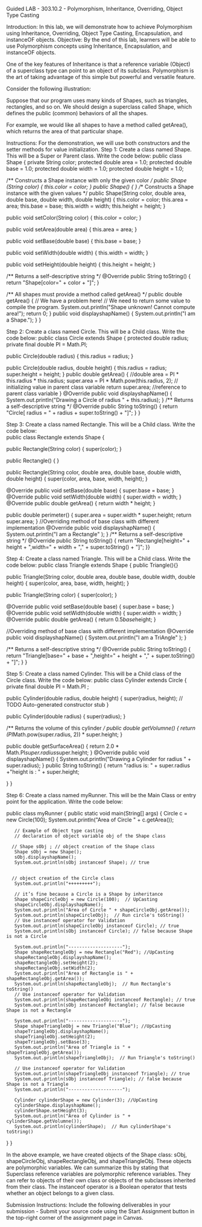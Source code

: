 Guided LAB - 303.10.2 - Polymorphism, Inheritance, Overriding, Object Type Casting


Introduction:
In this lab, we will demonstrate how to achieve Polymorphism using Inheritance, Overriding, Object Type Casting, Encapsulation, and instanceOF objects.
Objective:
By the end of this lab, learners will be able to use Polymorphism concepts using Inheritance, Encapsulation, and instanceOF objects.

One of the key features of Inheritance is that a reference variable (Object) of a superclass type can point to an object of its subclass. Polymorphism is the art of taking advantage of this simple but powerful and versatile feature.
 
Consider the following illustration:

Suppose that our program uses many kinds of Shapes, such as triangles, rectangles, and so on. We should design a superclass called Shape, which defines the public (common) behaviors of all the shapes.

For example, we would like all shapes to have a method called getArea(), which returns the area of that particular shape.




Instructions:
For the demonstration, we will use both constructors and the setter methods for value initialization.
Step 1:
Create a class named Shape. This will be a Super or Parent class. Write the code below: 
public class Shape {
   private String color;
   protected double area = 1.0;
   protected double base = 1.0;
   protected double width = 1.0;
   protected double height = 1.0;

   /** Constructs a Shape instance with only the given color */
   public Shape (String color) {
       this.color = color;
   }
   public Shape()
   {
   }
   /** Constructs a Shape instance with the given values */
   public Shape(String color, double area, double base, double width, double height) {
       this.color = color;
       this.area = area;
       this.base = base;
       this.width = width;
       this.height = height;
   }  

 public void setColor(String color) {
       this.color = color;
   }

   public void setArea(double area) {
       this.area = area;
   }

   public void setBase(double base) {
       this.base = base;
   }

   public void setWidth(double width) {
       this.width = width;
   }

   public void setHeight(double height) {
       this.height = height;
   }

   /** Returns a self-descriptive string */
   @Override
   public String toString() {
       return "Shape[color=" + color + "]";
   }

   /** All shapes must provide a method called getArea() */
   public double getArea() {
       // We have a problem here!
       // We need to return some value to compile the program.
       System.out.println("Shape unknown! Cannot compute area!");
       return 0;
   }
   public void displayshapName()
   {
       System.out.println("I am a Shape.");
   }
}



Step 2:
Create a class named Circle. This will be a Child class. Write the code below: 
public class Circle extends Shape {
   protected double radius;
   private final double PI = Math.PI;

   public Circle(double radius) {
       this.radius = radius;
   }

   public Circle(double radius, double height) {
       this.radius = radius;
       super.height = height;
   }
   public double getArea() {
       //double area = PI * this.radius * this.radius;
       super.area = PI * Math.pow(this.radius, 2); // initializing value in parent class variable
       return super.area; //reference to  parent class variable
   }
   @Override
   public void displayshapName() {
       System.out.println("Drawing a Circle of radius " + this.radius);
}
   /** Returns a self-descriptive string */
   @Override
   public String toString() {
       return "Circle[ radius = " + radius + super.toString() + "]";
   }
}

Step 3:
Create a class named Rectangle. This will be a Child class. Write the code below:  
public class Rectangle extends Shape {

   public Rectangle(String color) {
       super(color);
   }

   public Rectangle() {
   }

public Rectangle(String color, double area, double base, double width, double height)
   {
       super(color, area, base, width, height);
   }

   @Override
   public void setBase(double base) {
       super.base = base;   }
   @Override
   public void setWidth(double width) {
       super.width = width;   }
   @Override
   public double getArea() {
       return width * height;   }

   public double perimeter() {
       super.area =  super.width * super.height;
       return super.area;   }
   //Overriding method of base class with different implementation
   @Override
   public void displayshapName() {
       System.out.println("I am a Rectangle"  );   }
   /** Returns a self-descriptive string */
   @Override
   public String toString() {
      return "Rectangle[height=" + height + ",width=" + width + "," + super.toString() + "]";
   }}

Step 4:
Create a class named Triangle. This will be a Child class. Write the code below: 
public class Triangle extends Shape {
   public Triangle(){}

   public Triangle(String color, double area, double base, double width, double height) {
       super(color, area, base, width, height);
   }

   public Triangle(String color) {
       super(color);
   }

   @Override
   public void setBase(double base) {
       super.base = base;
   }
   @Override
   public void setWidth(double width) {
       super.width = width;
   }
   @Override
   public double getArea() {
          return 0.5*base*height;
   }

   //Overriding method of base class with different implementation
   @Override
   public void displayshapName() {
       System.out.println("I am a TriAngle"  );
   }

   /** Returns a self-descriptive string */
   @Override
   public String toString() {
       return "Triangle[base=" + base + ",height=" + height + "," + super.toString() + "]";
   }
}


Step 5: 
Create a class named Cylinder. This will be a Child class of the Circle class. Write the code below: 
public class Cylinder extends Circle {
   private final double PI = Math.PI  ;

   public Cylinder(double radius, double height) {
       super(radius, height);
       // TODO Auto-generated constructor stub
   }

   public Cylinder(double radius) {
       super(radius);
   }

   /** Returns the volume of this cylinder */
   public double getVolumne() {
       return  (PI*Math.pow(super.radius, 2)) * super.height;
   }

   public double getSurfaceArea() {
       return 2.0 * Math.PI*super.radius*super.height;
   }
   @Override
   public void displayshapName() {
       System.out.println("Drawing a Cylinder for radius " + super.radius);
   }
   public String toString()
   {
       return "radius is: " + super.radius +"height is : " + super.height;

   }
}


Step 6: 
Create a class named myRunner. This will be the Main Class or entry point for the application. Write the code below: 

public class myRunner {
   public static void main(String[] args) {
       Circle c = new Circle(100);
       System.out.println("Area of Circle " + c.getArea());

       // Example of Object type casting
       // declaration of object variable obj of the Shape class

      // Shape sObj ; // object creation of the Shape class
       Shape sObj = new Shape();
       sObj.displayshapName();
       System.out.println(sObj instanceof Shape); // true


      // object creation of the Circle class
       System.out.println("+++++++++");

       // it’s fine because a Circle is a Shape by inheritance
       Shape shapeCircleObj = new Circle(100);  // UpCasting
       shapeCircleObj.displayshapName();
       System.out.println("Area of Circle " + shapeCircleObj.getArea());
       System.out.println(shapeCircleObj);  // Run circle's toString()
       // Use instanceof operator for Validation
       System.out.println(shapeCircleObj instanceof Circle); // true
       System.out.println(sObj instanceof Circle); // false because Shape is not a Circle

       System.out.println("--------------------");
       Shape shapeRectangleObj = new Rectangle("Red"); //UpCasting
       shapeRectangleObj.displayshapName();
       shapeRectangleObj.setHeight(2);
       shapeRectangleObj.setWidth(2);
       System.out.println("Area of Rectangle is " + shapeRectangleObj.getArea());
       System.out.println(shapeRectangleObj);  // Run Rectangle's toString()
       // Use instanceof operator for Validation
       System.out.println(shapeRectangleObj instanceof Rectangle); // true
       System.out.println(sObj instanceof Rectangle); // false because Shape is not a Rectangle

       System.out.println("--------------------");
       Shape shapeTriangleObj = new Triangle("Blue"); //UpCasting
       shapeTriangleObj.displayshapName();
       shapeTriangleObj.setHeight(2);
       shapeTriangleObj.setBase(3);
       System.out.println("Area of Triangle is " + shapeTriangleObj.getArea());
       System.out.println(shapeTriangleObj);  // Run Triangle's toString()

       // Use instanceof operator for Validation
       System.out.println(shapeTriangleObj instanceof Triangle); // true
       System.out.println(sObj instanceof Triangle); // false because Shape is not a Triangle
       System.out.println("--------------------");

       Cylinder cylinderShape = new Cylinder(3); //UpCasting
       cylinderShape.displayshapName();
       cylinderShape.setHeight(3);
       System.out.println("Area of Cylinder is " + cylinderShape.getVolumne());
       System.out.println(cylinderShape);  // Run cylinderShape's toString()
   }
}



In the above example, we have created objects of the Shape class:  sObj, shapeCircleObj, shapeRectangleObj, and shapeTriangleObj. These objects are polymorphic variables. 
We can summarize this by stating that Superclass reference variables are polymorphic reference variables. They can refer to objects of their own class or objects of the subclasses inherited from their class.
The instanceof operator is a Boolean operator that tests whether an object belongs to a given class.

Submission Instructions: 
Include the following deliverables in your submission -
Submit your source code using the Start Assignment button in the top-right corner of the assignment page in Canvas.



